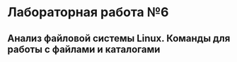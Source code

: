 # Лабораторная работа №6
## Анализ файловой системы Linux. Команды для работы с файлами и каталогами
